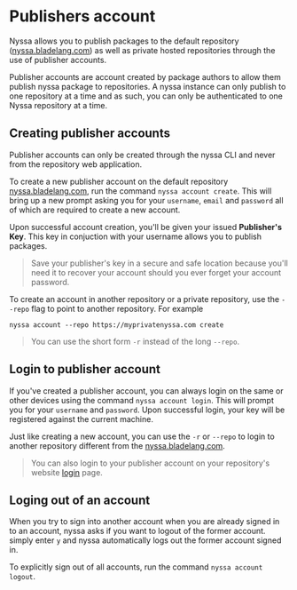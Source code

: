 # Publishers account

Nyssa allows you to publish packages to the default repository ([nyssa.bladelang.com](https://nyssa.bladelang.com)) as well as private hosted repositories through the use of publisher accounts.

Publisher accounts are account created by package authors to allow them publish nyssa package to repositories. A nyssa instance can only publish to one repository at a time and as such, you can only be authenticated to one Nyssa repository at a time.

## Creating publisher accounts

Publisher accounts can only be created through the nyssa CLI and never from the repository web application. 

To create a new publisher account on the default repository [nyssa.bladelang.com](https://nyssa.bladelang.com), run the command `nyssa account create`. This will bring up a new prompt asking you for your `username`, `email` and `password` all of which are required to create a new account.

Upon successful account creation, you'll be given your issued **Publisher's Key**. This key in conjuction with your username allows you to publish packages.

> Save your publisher's key in a secure and safe location because you'll need it to recover your account should you ever forget your account password.

To create an account in another repository or a private repository, use the `--repo` flag to point to another repository. For example

```
nyssa account --repo https://myprivatenyssa.com create
```

> You can use the short form `-r` instead of the long `--repo`.

## Login to publisher account

If you've created a publisher account, you can always login on the same or other devices using the command `nyssa account login`. This will prompt you for your `username` and `password`. Upon successful login, your key will be registered against the current machine.

Just like creating a new account, you can use the `-r` or `--repo` to login to another repository different from the [nyssa.bladelang.com](https://nyssa.bladelang.com).

> You can also login to your publisher account on your repository's website [login](/login) page.


## Loging out of an account

When you try to sign into another account when you are already signed in to an account, nyssa asks if you want to logout of the former account. simply enter `y` and nyssa automatically logs out the former account signed in.

To explicitly sign out of all accounts, run the command `nyssa account logout`.

